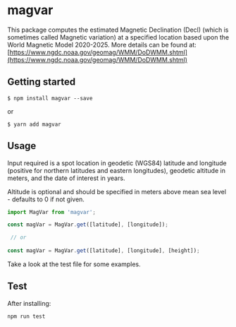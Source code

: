 # magvar
This package computes the estimated Magnetic Declination (Decl) (which is sometimes called Magnetic variation) at a specified location based upon the World Magnetic Model 2020-2025. More details can be found at: [https://www.ngdc.noaa.gov/geomag/WMM/DoDWMM.shtml](https://www.ngdc.noaa.gov/geomag/WMM/DoDWMM.shtml)

## Getting started

`$ npm install magvar --save`

or

`$ yarn add magvar`

## Usage

Input required is a spot location in geodetic (WGS84) latitude and longitude (positive for northern latitudes and eastern longitudes), geodetic altitude in meters, and the date of interest in years.

Altitude is optional and should be specified in meters above mean sea level - defaults to 0 if not given.

```javascript
import MagVar from 'magvar';

const magVar = MagVar.get([latitude], [longitude]);

 // or
 
const magVar = MagVar.get([latitude], [longitude], [height]);

```

Take a look at the test file for some examples.
  
## Test
After installing:
```javascript
npm run test
```